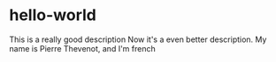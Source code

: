 # hello-world

This is a really good description
Now it's a even better description.
My name is Pierre Thevenot, and I'm french
